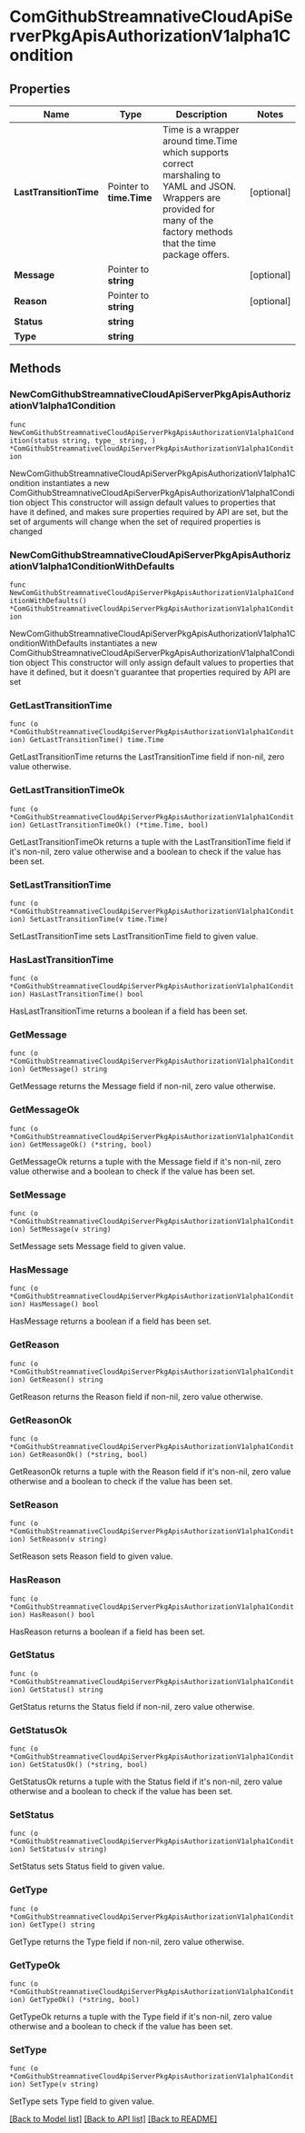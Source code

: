 # ComGithubStreamnativeCloudApiServerPkgApisAuthorizationV1alpha1Condition

## Properties

Name | Type | Description | Notes
------------ | ------------- | ------------- | -------------
**LastTransitionTime** | Pointer to **time.Time** | Time is a wrapper around time.Time which supports correct marshaling to YAML and JSON.  Wrappers are provided for many of the factory methods that the time package offers. | [optional] 
**Message** | Pointer to **string** |  | [optional] 
**Reason** | Pointer to **string** |  | [optional] 
**Status** | **string** |  | 
**Type** | **string** |  | 

## Methods

### NewComGithubStreamnativeCloudApiServerPkgApisAuthorizationV1alpha1Condition

`func NewComGithubStreamnativeCloudApiServerPkgApisAuthorizationV1alpha1Condition(status string, type_ string, ) *ComGithubStreamnativeCloudApiServerPkgApisAuthorizationV1alpha1Condition`

NewComGithubStreamnativeCloudApiServerPkgApisAuthorizationV1alpha1Condition instantiates a new ComGithubStreamnativeCloudApiServerPkgApisAuthorizationV1alpha1Condition object
This constructor will assign default values to properties that have it defined,
and makes sure properties required by API are set, but the set of arguments
will change when the set of required properties is changed

### NewComGithubStreamnativeCloudApiServerPkgApisAuthorizationV1alpha1ConditionWithDefaults

`func NewComGithubStreamnativeCloudApiServerPkgApisAuthorizationV1alpha1ConditionWithDefaults() *ComGithubStreamnativeCloudApiServerPkgApisAuthorizationV1alpha1Condition`

NewComGithubStreamnativeCloudApiServerPkgApisAuthorizationV1alpha1ConditionWithDefaults instantiates a new ComGithubStreamnativeCloudApiServerPkgApisAuthorizationV1alpha1Condition object
This constructor will only assign default values to properties that have it defined,
but it doesn't guarantee that properties required by API are set

### GetLastTransitionTime

`func (o *ComGithubStreamnativeCloudApiServerPkgApisAuthorizationV1alpha1Condition) GetLastTransitionTime() time.Time`

GetLastTransitionTime returns the LastTransitionTime field if non-nil, zero value otherwise.

### GetLastTransitionTimeOk

`func (o *ComGithubStreamnativeCloudApiServerPkgApisAuthorizationV1alpha1Condition) GetLastTransitionTimeOk() (*time.Time, bool)`

GetLastTransitionTimeOk returns a tuple with the LastTransitionTime field if it's non-nil, zero value otherwise
and a boolean to check if the value has been set.

### SetLastTransitionTime

`func (o *ComGithubStreamnativeCloudApiServerPkgApisAuthorizationV1alpha1Condition) SetLastTransitionTime(v time.Time)`

SetLastTransitionTime sets LastTransitionTime field to given value.

### HasLastTransitionTime

`func (o *ComGithubStreamnativeCloudApiServerPkgApisAuthorizationV1alpha1Condition) HasLastTransitionTime() bool`

HasLastTransitionTime returns a boolean if a field has been set.

### GetMessage

`func (o *ComGithubStreamnativeCloudApiServerPkgApisAuthorizationV1alpha1Condition) GetMessage() string`

GetMessage returns the Message field if non-nil, zero value otherwise.

### GetMessageOk

`func (o *ComGithubStreamnativeCloudApiServerPkgApisAuthorizationV1alpha1Condition) GetMessageOk() (*string, bool)`

GetMessageOk returns a tuple with the Message field if it's non-nil, zero value otherwise
and a boolean to check if the value has been set.

### SetMessage

`func (o *ComGithubStreamnativeCloudApiServerPkgApisAuthorizationV1alpha1Condition) SetMessage(v string)`

SetMessage sets Message field to given value.

### HasMessage

`func (o *ComGithubStreamnativeCloudApiServerPkgApisAuthorizationV1alpha1Condition) HasMessage() bool`

HasMessage returns a boolean if a field has been set.

### GetReason

`func (o *ComGithubStreamnativeCloudApiServerPkgApisAuthorizationV1alpha1Condition) GetReason() string`

GetReason returns the Reason field if non-nil, zero value otherwise.

### GetReasonOk

`func (o *ComGithubStreamnativeCloudApiServerPkgApisAuthorizationV1alpha1Condition) GetReasonOk() (*string, bool)`

GetReasonOk returns a tuple with the Reason field if it's non-nil, zero value otherwise
and a boolean to check if the value has been set.

### SetReason

`func (o *ComGithubStreamnativeCloudApiServerPkgApisAuthorizationV1alpha1Condition) SetReason(v string)`

SetReason sets Reason field to given value.

### HasReason

`func (o *ComGithubStreamnativeCloudApiServerPkgApisAuthorizationV1alpha1Condition) HasReason() bool`

HasReason returns a boolean if a field has been set.

### GetStatus

`func (o *ComGithubStreamnativeCloudApiServerPkgApisAuthorizationV1alpha1Condition) GetStatus() string`

GetStatus returns the Status field if non-nil, zero value otherwise.

### GetStatusOk

`func (o *ComGithubStreamnativeCloudApiServerPkgApisAuthorizationV1alpha1Condition) GetStatusOk() (*string, bool)`

GetStatusOk returns a tuple with the Status field if it's non-nil, zero value otherwise
and a boolean to check if the value has been set.

### SetStatus

`func (o *ComGithubStreamnativeCloudApiServerPkgApisAuthorizationV1alpha1Condition) SetStatus(v string)`

SetStatus sets Status field to given value.


### GetType

`func (o *ComGithubStreamnativeCloudApiServerPkgApisAuthorizationV1alpha1Condition) GetType() string`

GetType returns the Type field if non-nil, zero value otherwise.

### GetTypeOk

`func (o *ComGithubStreamnativeCloudApiServerPkgApisAuthorizationV1alpha1Condition) GetTypeOk() (*string, bool)`

GetTypeOk returns a tuple with the Type field if it's non-nil, zero value otherwise
and a boolean to check if the value has been set.

### SetType

`func (o *ComGithubStreamnativeCloudApiServerPkgApisAuthorizationV1alpha1Condition) SetType(v string)`

SetType sets Type field to given value.



[[Back to Model list]](../README.md#documentation-for-models) [[Back to API list]](../README.md#documentation-for-api-endpoints) [[Back to README]](../README.md)



